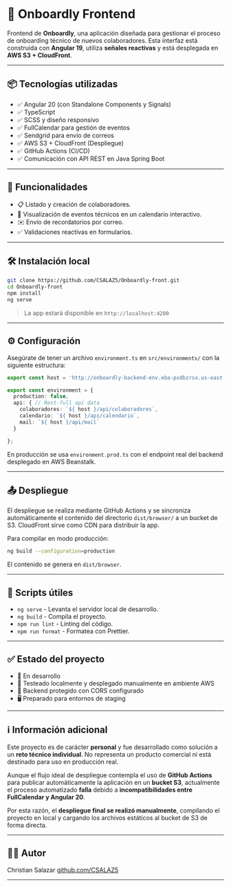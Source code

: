 # 🧭 Onboardly Frontend

Frontend de **Onboardly**, una aplicación diseñada para gestionar el proceso de onboarding técnico de nuevos colaboradores. Esta interfaz está construida con **Angular 19**, utiliza **señales reactivas** y está desplegada en **AWS S3 + CloudFront**.

---

## 📦 Tecnologías utilizadas

- ✅ Angular 20 (con Standalone Components y Signals)
- ✅ TypeScript
- ✅ SCSS y diseño responsivo
- ✅ FullCalendar para gestión de eventos
- ✅ Sendgrid para envío de correos
- ✅ AWS S3 + CloudFront (Despliegue)
- ✅ GitHub Actions (CI/CD)
- ✅ Comunicación con API REST en Java Spring Boot

---

## 🚀 Funcionalidades

- 📋 Listado y creación de colaboradores.
- 📅 Visualización de eventos técnicos en un calendario interactivo.
- ✉️ Envío de recordatorios por correo.
- ✅ Validaciones reactivas en formularios.

---

## 🛠️ Instalación local

```bash
git clone https://github.com/CSALAZ5/Onboardly-front.git
cd Onboardly-front
npm install
ng serve
````

> La app estará disponible en `http://localhost:4200`

---

## ⚙️ Configuración

Asegúrate de tener un archivo `environment.ts` en `src/environments/` con la siguiente estructura:

```ts
export const host = 'http://onboardly-backend-env.eba-pxdbzrsx.us-east-1.elasticbeanstalk.com';

export const environment = {
  production: false,
  api: { // Rest-full api data
    colaboradores: `${ host }/api/colaboradores`,
    calendario: `${ host }/api/calendario`,
    mail: `${ host }/api/mail`
  }

};
```

En producción se usa `environment.prod.ts` con el endpoint real del backend desplegado en AWS Beanstalk.

---

## 📤 Despliegue

El despliegue se realiza mediante GitHub Actions y se sincroniza automáticamente el contenido del directorio `dist/browser/` a un bucket de S3. CloudFront sirve como CDN para distribuir la app.

Para compilar en modo producción:

```bash
ng build --configuration=production
```

El contenido se genera en `dist/browser`.

---

## 🧪 Scripts útiles

* `ng serve` - Levanta el servidor local de desarrollo.
* `ng build` - Compila el proyecto.
* `npm run lint` - Linting del código.
* `npm run format` - Formatea con Prettier.

---

## ✅ Estado del proyecto

* 🔄 En desarrollo
* 🧪 Testeado localmente y desplegado manualmente en ambiente AWS
* 🔐 Backend protegido con CORS configurado
* 🖥️ Preparado para entornos de staging

---

## ℹ️ Información adicional

Este proyecto es de carácter **personal** y fue desarrollado como solución a un **reto técnico individual**. No representa un producto comercial ni está destinado para uso en producción real.

Aunque el flujo ideal de despliegue contempla el uso de **GitHub Actions** para publicar automáticamente la aplicación en un **bucket S3**, actualmente el proceso automatizado **falla** debido a **incompatibilidades entre FullCalendar y Angular 20**.

Por esta razón, el **despliegue final se realizó manualmente**, compilando el proyecto en local y cargando los archivos estáticos al bucket de S3 de forma directa.

---

## 🧑‍💻 Autor

Christian Salazar
[github.com/CSALAZ5](https://github.com/CSALAZ5)

---

